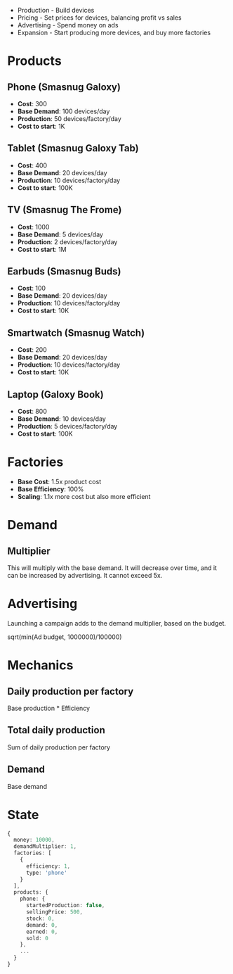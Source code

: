 - Production - Build devices
- Pricing - Set prices for devices, balancing profit vs sales
- Advertising - Spend money on ads
- Expansion - Start producing more devices, and buy more factories

# Products
## Phone (Smasnug Galoxy)
- **Cost**: 300
- **Base Demand**: 100 devices/day
- **Production**: 50 devices/factory/day
- **Cost to start**: 1K
## Tablet (Smasnug Galoxy Tab)
- **Cost**: 400
- **Base Demand**: 20 devices/day
- **Production**: 10 devices/factory/day
- **Cost to start**: 100K
## TV (Smasnug The Frome)
- **Cost**: 1000
- **Base Demand**: 5 devices/day
- **Production**: 2 devices/factory/day
- **Cost to start**: 1M
## Earbuds (Smasnug Buds)
- **Cost**: 100
- **Base Demand**: 20 devices/day
- **Production**: 10 devices/factory/day
- **Cost to start**: 10K
## Smartwatch (Smasnug Watch)
- **Cost**: 200
- **Base Demand**: 20 devices/day
- **Production**: 10 devices/factory/day
- **Cost to start**: 10K
## Laptop (Galoxy Book)
- **Cost**: 800
- **Base Demand**: 10 devices/day
- **Production**: 5 devices/factory/day
- **Cost to start**: 100K

# Factories
- **Base Cost**: 1.5x product cost
- **Base Efficiency**: 100%
- **Scaling**: 1.1x more cost but also more efficient

# Demand
## Multiplier
This will multiply with the base demand. It will decrease over time, and it can be increased by advertising. It cannot exceed 5x.

# Advertising
Launching a campaign adds to the demand multiplier, based on the budget.

sqrt(min(Ad budget, 1000000)/100000)

# Mechanics
## Daily production per factory
Base production * Efficiency
## Total daily production
Sum of daily production per factory
## Demand
Base demand

# State
```typescript
{
  money: 10000,
  demandMultiplier: 1,
  factories: [
    {
      efficiency: 1,
      type: 'phone'
    }
  ],
  products: {
    phone: {
      startedProduction: false,
      sellingPrice: 500,
      stock: 0,
      demand: 0,
      earned: 0,
      sold: 0
    },
    ...
  }
}
```

